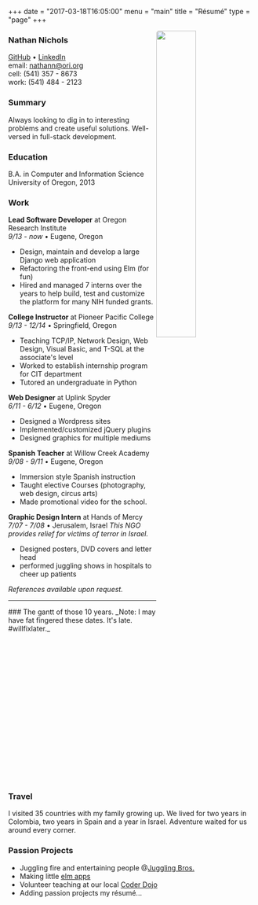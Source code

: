 +++
date = "2017-03-18T16:05:00"
menu = "main"
title = "Résumé"
type = "page"
+++

<img src="https://nqthqn.com/content/images/2017/01/DSC00406-2.jpg" style="float:right;width:40%;border-radius:5px;display: block; height: auto; padding: 0; position: relative; left: 0%; -webkit-transform: translateX(0%); -ms-transform: translateX(0%); transform: translateX(0%);">

### Nathan Nichols
<a href="https://github.com/nqthqn">GitHub</a> •
<a href="https://www.linkedin.com/in/nathan-nichols-479779121">LinkedIn</a> <br>
email: nathann@ori.org <br>
cell: (541) 357 - 8673 <br>
work: (541) 484 - 2123 <br>

### Summary

Always looking to dig in to interesting problems and create  useful solutions. Well-versed in full-stack development.

### Education

B.A. in Computer and Information Science 
University of Oregon, 2013


### Work
**Lead Software Developer** at Oregon Research Institute <br>
_9/13 - now_ • Eugene, Oregon

 - Design, maintain and develop a large Django web application
 - Refactoring the front-end using Elm (for fun) 
 - Hired and managed 7 interns over the years to help build, test and customize the platform for many NIH funded grants.

**College Instructor** at Pioneer Pacific College <br>
_9/13 - 12/14_ • Springfield, Oregon

 - Teaching TCP/IP, Network Design, Web Design, Visual Basic, and T-SQL at the associate's level
 - Worked to establish internship program for CIT department
 - Tutored an undergraduate in Python

**Web Designer** at Uplink Spyder <br>
_6/11 - 6/12_ • Eugene, Oregon

 - Designed a Wordpress sites  
 - Implemented/customized jQuery plugins
 - Designed graphics for multiple mediums

**Spanish Teacher** at Willow Creek Academy <br>
_9/08 - 9/11_ • Eugene, Oregon 

 - Immersion style Spanish instruction 
 - Taught elective Courses (photography, web design, circus arts)
 - Made promotional video for the school.

**Graphic Design Intern** at Hands of Mercy <br>
_7/07 - 7/08_ • Jerusalem, Israel
*This NGO provides relief for victims of terror in Israel.* 

 - Designed posters, DVD covers and letter head 
 - performed juggling shows in hospitals to cheer up patients

_References available upon request._

<hr>
### The gantt of those 10 years.
_Note: I may have fat fingered these dates. It's late. #willfixlater._

<script type="text/javascript" src="https://www.gstatic.com/charts/loader.js"></script>
<script type="text/javascript">
google.charts.load("current", {packages:["timeline"]});
google.charts.setOnLoadCallback(drawChart);
function drawChart() {
var container = document.getElementById('workhistory');
var chart = new google.visualization.Timeline(container);
var dataTable = new google.visualization.DataTable();
dataTable.addColumn({ type: 'string', id: 'Type' });
dataTable.addColumn({ type: 'string', id: 'Name' });
dataTable.addColumn({ type: 'date', id: 'Start' });
dataTable.addColumn({ type: 'date', id: 'End' });

dataTable.addRows([

['Work','Graphic Designer',new Date(2007,7,1),new Date(2008,7,1) ],
['Work','Spanish Teacher',new Date(2008,9,1),new Date(2011,9,1) ],
['Work','Web Designer',new Date(2011,6,1),new Date(2012,6,1) ],
['Work','College Instructor',new Date(2013,9,1),new Date(2014,12,1) ],
['Work','Lead Software Developer',new Date(2013,9,1),new Date(2017,1,1) ],

['Location', 'Jerusalem, Israel', new Date(2007,6,1),new Date(2008,7,3)],
['Location','Eugene,OR',new Date(2008,7,10),new Date(2017,1,2) ],

['Education','Lane Community College',new Date(2008,8,1),new Date(2010,8,1)],
['Education','University of Oregon',new Date(2010,6,1),new Date(2013,6,12)],
]);

chart.draw(dataTable);
}

</script>

<!-- sorry if you don't have a modern browser. -->

<div onresize="chart.draw(dataTable);" id="workhistory" style="height:300px;margin:0 calc(55% - 50vw);"></div>

### Travel
I visited 35 countries with my family growing up. We lived for two years in Colombia, two years in Spain and a year in Israel. Adventure waited for us around every corner.

### Passion Projects

 - Juggling fire and entertaining people @[Juggling Bros.](http://jugglingbrothers.com/)
 - Making little [elm apps](https://github.com/natsn/elmapps)
 - Volunteer teaching at our local [Coder Dojo](https://coderdojo.com/)
 - Adding passion projects my résumé...


<style>
.post-title{display:none;}
</style>
